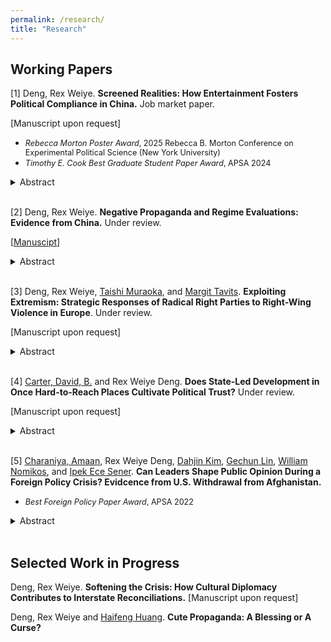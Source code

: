 ```yaml
---
permalink: /research/
title: "Research"
---
```


  
## Working Papers

\[1\] Deng, Rex Weiye. **Screened Realities: How Entertainment Fosters Political Compliance in China.** Job market paper.

\[Manuscript upon request\]

  *    <span style="font-size: 90%">*Rebecca Morton Poster Award*, 2025 Rebecca B. Morton Conference on Experimental Political Science (New York University)</span>
  *    <span style="font-size: 90%">*Timothy E. Cook Best Graduate Student Paper Award*, APSA 2024</span>

<details><summary>Abstract</summary>

Existing research suggests that autocrats face a dilemma: manipulating negative information about regime performance can cause public backlash, but revealing such information can make the regime look incompetent and unaccountable. I argue that, to solve this dilemma, autocrats have relied on entertainment, where problems get revealed not in isolation but as part of a dramatized narrative that highlights the regime’s efforts to address them. Since such “problem-revealing entertainment” likely makes audiences immersed in its narratives, it has the potential to positively affect public perceptions of the regime. With a wide array of observational and experimental evidence, I demonstrate that China has systematically generated entertainment that disclose details of corruption while stressing its efforts to tackle it, and that these products improve citizens’ perceptions of the regime’s competence and accountability because of their immersive content. These findings illustrate how information manipulation through entertainment media strengthens authoritarian resilience.
</details>

<br>


\[2\] Deng, Rex Weiye. **Negative Propaganda and Regime Evaluations: Evidence from China.** Under review. 

\[[Manuscipt](https://www.dropbox.com/scl/fi/sqvrdyzuavzod47wqw4s9/NegProp_Full.pdf?rlkey=nu7crtsjdrn6rvdf5co76tgll&st=s0pch4cx&dl=0)\]

<details><summary>Abstract</summary>

Historically, good governance in liberal democracies has been a critical driver for democratization. Yet, the growing visibility of social and political problems in liberal democracies, especially the U.S., offer autocrats an opportunity to undermine the liberal model and bolster their own legitimacy. I argue that by strategically amplifying these problems —— a tactic I term negative propaganda —— autocrats can erode support for liberal democracies by selectively presenting ostensibly credible and fear-inducing information, although not necessarily increase support for the domestic regime. By analyzing over 900,000 Weibo posts from Chinese state media, I show that negative propaganda is widespread, garners substantial public attention, and frequently features seemingly credible and fear-inducing content. A survey experiment in China further demonstrates that exposure to such propaganda lowers evaluations of liberal democracies, but does not improve support for the domestic regime. These findings underscore the inherent tension between liberal democratic governance and authoritarian resilience.
  
</details>

<br>

\[3\] Deng, Rex Weiye, [Taishi Muraoka](https://www.taishimuraoka.com/), and [Margit Tavits](https://sites.wustl.edu/mtavits/). **Exploiting Extremism: Strategic Responses of Radical Right Parties to Right-Wing Violence in Europe**. Under review. 

\[Manuscript upon request\]
  
<details><summary>Abstract</summary>

How do radical right (RR) parties in Europe respond to rising levels of right-wing violence targeting immigrants and ethnic minorities, given such violence may threaten their legitimacy due to their ideological proximity to the perpetrators? We theorize that RR parties likely respond to this challenge by adopting a scapegoating strategy: rather than withdrawing or diverting attention, they amplify anti-immigrant/minority rhetoric to shift blame onto minority groups/policies. Drawing on a large-scale dataset of Facebook posts by political parties across 18 European countries (2014—2022) and comprehensive data on right-wing violence, we find that RR parties post more frequently, and negatively, about immigrants and minorities following attacks. Moreover, we find that user engagement with RR parties' social media content related to minorities increases after right-wing attacks, suggesting that this strategy likely pays off. These findings deepen our understanding of how RR parties navigate hostile environments to maintain voter support through strategic rhetoric.
</details>

<br>

\[4\] [Carter, David, B.](https://sites.wustl.edu/davidcarter/) and Rex Weiye Deng. **Does State-Led Development in Once Hard-to-Reach Places Cultivate Political Trust?** Under review. 

\[Manuscript upon request\]

<details><summary>Abstract</summary>

Conventional wisdom suggests that increased state presence in historically remote regions provokes local resistance. In contrast, we argue that residents in these areas respond positively to a critical yet under-explored form of state presence -- infrastructural development -- and exhibit higher levels of trust in national institutions than those in core regions. Two mechanisms explain this relationship: (1) limited prior interaction with the state makes political attitudes in remote areas more malleable, and (2) infrastructural development is both more novel and beneficial in peripheral regions. We also identify resource extraction and conflict history as scope conditions that moderate this relationship. Using large-scale geospatial data from 46 developing countries and a Difference-in-Differences design leveraging Tanzania’s rural electrification program, we find consistent support for our hypotheses. These results underscore both the promise and the constraints of infrastructural development as a tool for state building, particularly in historically underdeveloped areas.
</details>

<br>


\[5\] [Charaniya, Amaan](https://sites.wustl.edu/amaancharaniya/), Rex Weiye Deng, [Dahjin Kim](https://dahjinkim.github.io/), [Gechun Lin](https://lingechun.github.io/research/), [William Nomikos](https://www.williamgnomikos.com/), and [Ipek Ece Sener](https://ipekecesener.com/). **Can Leaders Shape Public Opinion During a Foreign Policy Crisis? Evidcence from U.S. Withdrawal from Afghanistan.**
  
  * <span style="font-size: 90%">*Best Foreign Policy Paper Award*, APSA 2022</span>
<details><summary>Abstract</summary>

The general public greeted news of the American withdrawal from Afghanistan, ending a two-decade long operation,  with mixed reactions. In this paper, we describe the real-time reactions to the American withdrawal on Twitter. We trace and describe online discussions specifically about the U.S. withdrawal from Afghanistan by collecting a unique dataset of 7 million tweets. Instead of relying on a pre-determined group of users, we collect all tweets in the United States sent between August and September of 2021 that mention a list of keywords related to the  withdrawal. This approach allows us to collect a comprehensive corpus of tweets related to the Afghan withdrawal. We  then apply a semi-supervised machine learning algorithm to measure sentiment toward both the Trump administration, which began the withdrawal, and the Biden administration, which concluded it.  We  find that social media reactions to  key events are rapid but transient. We observe no spikes but a steady increasing volume of negative Tweets after the United States completes the withdrawal process on August 31st. 
</details>

<br>

## Selected Work in Progress

Deng, Rex Weiye. **Softening the Crisis: How Cultural Diplomacy Contributes to Interstate Reconciliations.** \[Manuscript upon request\]

Deng, Rex Weiye and [Haifeng Huang](https://www.hhuang.org/). **Cute Propaganda: A Blessing or A Curse?**




